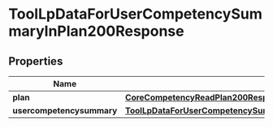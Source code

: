 

# ToolLpDataForUserCompetencySummaryInPlan200Response


## Properties

| Name | Type | Description | Notes |
|------------ | ------------- | ------------- | -------------|
|**plan** | [**CoreCompetencyReadPlan200Response**](CoreCompetencyReadPlan200Response.md) |  |  |
|**usercompetencysummary** | [**ToolLpDataForUserCompetencySummaryInCourse200ResponseUsercompetencysummary**](ToolLpDataForUserCompetencySummaryInCourse200ResponseUsercompetencysummary.md) |  |  |



